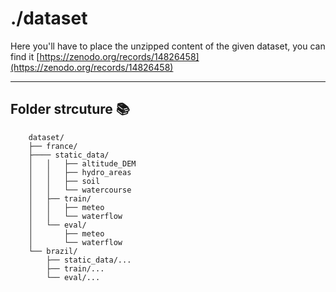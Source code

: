 # ./dataset

Here you'll have to place the unzipped content of the given dataset, you can find it [https://zenodo.org/records/14826458](https://zenodo.org/records/14826458)

---

## Folder strcuture 📚

```
    dataset/
    ├── france/
    ├──── static_data/
    │   │   ├── altitude_DEM
    │   │   ├── hydro_areas
    │   │   ├── soil
    │   │   └── watercourse
    │   ├── train/
    │   │   ├── meteo
    │   │   └── waterflow
    │   └── eval/
    │       ├── meteo
    │       └── waterflow
    └── brazil/
        ├── static_data/...
        ├── train/...
        └── eval/...
```